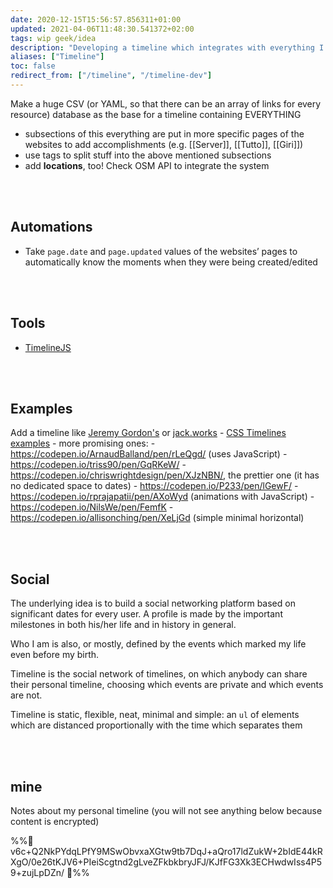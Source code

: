 ```yaml
---
date: 2020-12-15T15:56:57.856311+01:00
updated: 2021-04-06T11:48:30.541372+02:00
tags: wip geek/idea
description: "Developing a timeline which integrates with everything I do and locations all over the world"
aliases: ["Timeline"]
toc: false
redirect_from: ["/timeline", "/timeline-dev"]
---
```

Make a huge CSV (or YAML, so that there can be an array of links for every resource) database as the base for a timeline containing EVERYTHING

- subsections of this everything are put in more specific pages of the websites to add accomplishments (e.g. [[Server]], [[Tutto]], [[Giri]])
- use tags to split stuff into the above mentioned subsections
- add **locations**, too! Check OSM API to integrate the system

<br>
<br>

## Automations

- Take `page.date` and `page.updated` values of the websites’ pages to automatically know the moments when they were being created/edited

<br>
<br>

## Tools

- [TimelineJS](https://timeline.knightlab.com "TimelineJS")

<br>
<br>

## Examples

Add a timeline like [Jeremy Gordon's](https://jgordon.io "Jeremy Gordon") or [jack.works](https://web.archive.org/web/20200513054829/http://jack.works/)
	- [CSS Timelines examples](https://freefrontend.com/css-timelines/ "65 CSS Timelines")
	- more promising ones:
		- https://codepen.io/ArnaudBalland/pen/rLeQgd/ (uses JavaScript)
		- https://codepen.io/triss90/pen/GqRKeW/
		- https://codepen.io/chriswrightdesign/pen/XJzNBN/, the prettier one (it has no dedicated space to dates)
		- https://codepen.io/P233/pen/lGewF/
		- https://codepen.io/rprajapatii/pen/AXoWyd (animations with JavaScript)
		- https://codepen.io/NilsWe/pen/FemfK
		- https://codepen.io/allisonching/pen/XeLjGd (simple minimal horizontal)

<br>
<br>

## Social

The underlying idea is to build a social networking platform based on significant dates for every user. A profile is made by the important milestones in both his/her life and in history in general.

Who I am is also, or mostly, defined by the events which marked my life even before my birth.

Timeline is the social network of timelines, on which anybody can share their personal timeline, choosing which events are private and which events are not.

Timeline is static, flexible, neat, minimal and simple: an `ul` of elements which are distanced proportionally with the time which separates them

<br>
<br>

## mine

Notes about my personal timeline (you will not see anything below because content is encrypted)

%%🔐 v6c+Q2NkPYdqLPfY9MSwObvxaXGtw9tb7DqJ+aQro17ldZukW+2bIdE44kRXgO/0e26tKJV6+PIeiScgtnd2gLveZFkbkbryJFJ/KJfFG3Xk3ECHwdwIss4P59+zujLpDZn/ 🔐%%